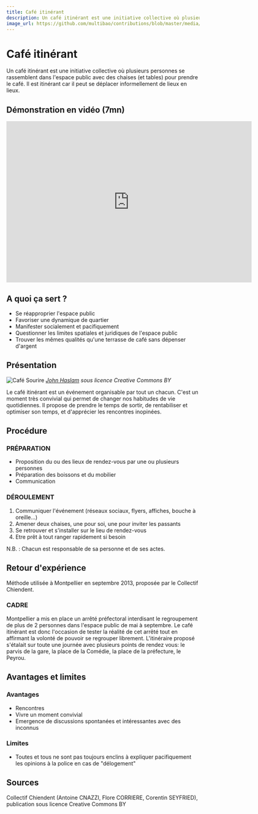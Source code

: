 ```yaml
---
title: Café itinérant
description: Un café itinérant est une initiative collective où plusieurs personnes se rassemblent dans l'espace public avec des chaises (et tables) pour prendre le café. Il est itinérant car il peut se déplacer informellement de lieux en lieux.
image_url: https://github.com/multibao/contributions/blob/master/media/atelier_rue.jpg?raw=true
---
```


# Café itinérant

Un café itinérant est une initiative collective où plusieurs personnes se rassemblent dans l'espace public avec des chaises (et tables) pour prendre le café. Il est itinérant car il peut se déplacer informellement de lieux en lieux.

## Démonstration en vidéo (7mn)

<iframe width="640" height="420" src="https://www.youtube.com/embed/1--XI4_fszc" frameborder="0" allowfullscreen></iframe>

## A quoi ça sert ?

* Se réapproprier l'espace public
* Favoriser une dynamique de quartier
* Manifester socialement et pacifiquement
* Questionner les limites spatiales et juridiques de l'espace public
* Trouver les mêmes qualités qu'une terrasse de café sans dépenser d'argent

## Présentation 

![Café Sourire](http://farm1.staticflickr.com/128/377287812_46088fad92_z.jpg?zz=1)
*[John Haslam](https://www.flickr.com/photos/foxypar4/377287812) sous licence Creative Commons BY*

Le café itinérant est un événement organisable par tout un chacun. C'est un moment très convivial qui permet de changer nos habitudes de vie quotidiennes. Il propose de prendre le temps de sortir, de rentabiliser et optimiser son temps, et d'apprécier les rencontres inopinées. 

## Procédure 

### PRÉPARATION

* Proposition du ou des lieux de rendez-vous par une ou plusieurs personnes
* Préparation des boissons et du mobilier
* Communication


### DÉROULEMENT

1. Communiquer l'événement (réseaux sociaux, flyers, affiches, bouche à oreille...)
2. Amener deux chaises, une pour soi, une pour inviter les passants
3. Se retrouver et s'installer sur le lieu de rendez-vous
4. Etre prêt à tout ranger rapidement si besoin

N.B. : Chacun est responsable de sa personne et de ses actes.

## Retour d'expérience

Méthode utilisée à Montpellier en septembre 2013, proposée par le Collectif Chiendent.

### CADRE

Montpellier a mis en place un arrêté préfectoral interdisant le regroupement de plus de 2 personnes dans l'espace public de mai à septembre.
Le café itinérant est donc l'occasion de tester la réalité de cet arrêté tout en affirmant la volonté de pouvoir se regrouper librement.
L'itinéraire proposé s'étalait sur toute une journée avec plusieurs points de rendez vous:  le parvis de la gare, la place de la Comédie, la place de la préfecture, le Peyrou.

## Avantages et limites 

### Avantages 
* Rencontres
* Vivre un moment convivial
* Emergence de discussions spontanées et intéressantes avec des inconnus

### Limites 
* Toutes et tous ne sont pas toujours enclins à expliquer pacifiquement les opinions à la police en cas de "délogement"

## Sources

Collectif Chiendent (Antoine CNAZZI, Flore CORRIERE, Corentin SEYFRIED), publication sous licence Creative Commons BY
